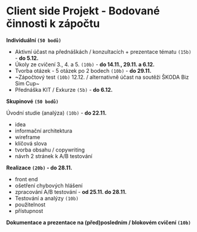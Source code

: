 # Client side Projekt - Bodované činnosti k zápočtu

**Individuální `(50 bodů)`**

- Aktivní účast na přednáškách / konzultacích + prezentace tématu `(15b)` - **do 5.12.**
- Úkoly ze cvičení 3., 4. a 5. `(10b)` - **do 14.11., 29.11. a 6.12.**
- Tvorba otázek - 5 otázek po 2 bodech `(10b)` - **do 29.11.**
- ~Zápočtový test `(10b)` 12.12. / alternativně účast na soutěži ŠKODA Biz Sim Cup~
- Přednáška KIT / Exkurze `(5b)` - **do 6.12.**

**Skupinové `(50 bodů)`**

Úvodní studie (analýza) `(10b)` - **do 22.11.**
- idea
- informační architektura
- wireframe
- klíčová slova
- tvorba obsahu / copywriting
- návrh 2 stránek k A/B testování

**Realizace `(20b)` - do 28.11.**
- front end
- ošetření chybových hlášení
- zpracování A/B testování - **od 25.11. do 28.11.**
- Testování a analýzy `(10b)`
- použitelnost
- přístupnost

**Dokumentace a prezentace na (před)posledním / blokovém cvičení `(10b)`**

